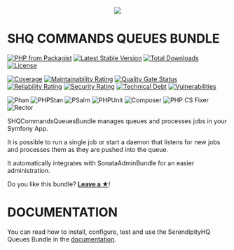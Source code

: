 <p align="center">
    <a href="http://www.serendipityhq.com" target="_blank">
        <img src="http://www.serendipityhq.com/assets/open-source-projects/Logo-SerendipityHQ-Icon-Text-Purple.png">
    </a>
</p>

SHQ COMMANDS QUEUES BUNDLE
==========================

[![PHP from Packagist](https://img.shields.io/packagist/php-v/serendipity_hq/commands-queues-bundle?color=%238892BF)](https://packagist.org/packages/serendipity_hq/commands-queues-bundle)
[![Latest Stable Version](https://poser.pugx.org/serendipity_hq/commands-queues-bundle/v/stable.png)](https://packagist.org/packages/serendipity_hq/commands-queues-bundle)
[![Total Downloads](https://poser.pugx.org/serendipity_hq/commands-queues-bundle/downloads.svg)](https://packagist.org/packages/serendipity_hq/commands-queues-bundle)
[![License](https://poser.pugx.org/serendipity_hq/commands-queues-bundle/license.svg)](https://packagist.org/packages/serendipity_hq/commands-queues-bundle)

[![Coverage](https://sonarcloud.io/api/project_badges/measure?project=Aerendir_bundle-commands-queues&metric=coverage)](https://sonarcloud.io/dashboard?id=Aerendir_bundle-commands-queues)
[![Maintainability Rating](https://sonarcloud.io/api/project_badges/measure?project=Aerendir_bundle-commands-queues&metric=sqale_rating)](https://sonarcloud.io/dashboard?id=Aerendir_bundle-commands-queues)
[![Quality Gate Status](https://sonarcloud.io/api/project_badges/measure?project=Aerendir_bundle-commands-queues&metric=alert_status)](https://sonarcloud.io/dashboard?id=Aerendir_bundle-commands-queues)
[![Reliability Rating](https://sonarcloud.io/api/project_badges/measure?project=Aerendir_bundle-commands-queues&metric=reliability_rating)](https://sonarcloud.io/dashboard?id=Aerendir_bundle-commands-queues)
[![Security Rating](https://sonarcloud.io/api/project_badges/measure?project=Aerendir_bundle-commands-queues&metric=security_rating)](https://sonarcloud.io/dashboard?id=Aerendir_bundle-commands-queues)
[![Technical Debt](https://sonarcloud.io/api/project_badges/measure?project=Aerendir_bundle-commands-queues&metric=sqale_index)](https://sonarcloud.io/dashboard?id=Aerendir_bundle-commands-queues)
[![Vulnerabilities](https://sonarcloud.io/api/project_badges/measure?project=Aerendir_bundle-commands-queues&metric=vulnerabilities)](https://sonarcloud.io/dashboard?id=Aerendir_bundle-commands-queues)

![Phan](https://github.com/Aerendir/bundle-commands-queues/workflows/Phan/badge.svg)
![PHPStan](https://github.com/Aerendir/bundle-commands-queues/workflows/PHPStan/badge.svg)
![PSalm](https://github.com/Aerendir/bundle-commands-queues/workflows/PSalm/badge.svg)
![PHPUnit](https://github.com/Aerendir/bundle-commands-queues/workflows/PHPunit/badge.svg)
![Composer](https://github.com/Aerendir/bundle-commands-queues/workflows/Composer/badge.svg)
![PHP CS Fixer](https://github.com/Aerendir/bundle-commands-queues/workflows/PHP%20CS%20Fixer/badge.svg)
![Rector](https://github.com/Aerendir/bundle-commands-queues/workflows/Rector/badge.svg)

SHQCommandsQueuesBundle manages queues and processes jobs in your Symfony App.

It is possible to run a single job or start a daemon that listens for new jobs and processes them as they are pushed into the queue.

It automatically integrates with SonataAdminBundle for an easier administration.

Do you like this bundle? [**Leave a &#9733;**](#js-repo-pjax-container)!

DOCUMENTATION
=============

You can read how to install, configure, test and use the SerendipityHQ Queues Bundle in the [documentation](docs/00-Index.md).
